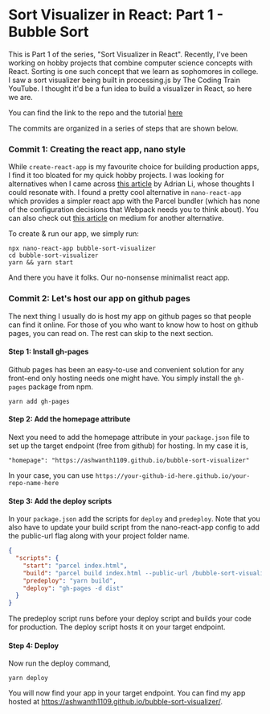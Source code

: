 # Sort Visualizer in React: Part 1 - Bubble Sort

This is Part 1 of the series, "Sort Visualizer in React". Recently, I've been working on hobby projects that combine computer science concepts with React. Sorting is one such concept that we learn as sophomores in college. I saw a sort visualizer being built in processing.js by The Coding Train YouTube. I thought it'd be a fun idea to build a visualizer in React, so here we are.

You can find the link to the repo and the tutorial [here](https://github.com/ashwanth1109/bubble-sort-visualizer)

The commits are organized in a series of steps that are shown below.

### Commit 1: Creating the react app, nano style

While `create-react-app` is my favourite choice for building production apps, I find it too bloated for my quick hobby projects. I was looking for alternatives when I came across [this article](https://hackernoon.com/create-react-app-is-way-too-bloated-5db07c3511) by Adrian Li, whose thoughts I could resonate with. I found a pretty cool alternative in `nano-react-app` which provides a simpler react app with the Parcel bundler (which has none of the configuration decisions that Webpack needs you to think about). You can also check out [this article](https://medium.com/@francesco.agnoletto/i-didnt-like-create-react-app-so-i-created-my-own-boilerplate-190a7dd5d74) on medium for another alternative.

To create & run our app, we simply run:

```
npx nano-react-app bubble-sort-visualizer
cd bubble-sort-visualizer
yarn && yarn start
```

And there you have it folks. Our no-nonsense minimalist react app.

### Commit 2: Let's host our app on github pages

The next thing I usually do is host my app on github pages so that people can find it online. For those of you who want to know how to host on github pages, you can read on. The rest can skip to the next section.

#### Step 1: Install gh-pages

Github pages has been an easy-to-use and convenient solution for any front-end only hosting needs one might have. You simply install the `gh-pages` package from npm.

```
yarn add gh-pages
```

#### Step 2: Add the homepage attribute

Next you need to add the homepage attribute in your `package.json` file to set up the target endpoint (free from github) for hosting. In my case it is,

```
"homepage": "https://ashwanth1109.github.io/bubble-sort-visualizer"
```

In your case, you can use `https://your-github-id-here.github.io/your-repo-name-here`

#### Step 3: Add the deploy scripts

In your `package.json` add the scripts for `deploy` and `predeploy`. Note that you also have to update your build script from the nano-react-app config to add the public-url flag along with your project folder name.

```json
{
  "scripts": {
    "start": "parcel index.html",
    "build": "parcel build index.html --public-url /bubble-sort-visualizer/",
    "predeploy": "yarn build",
    "deploy": "gh-pages -d dist"
  }
}
```

The predeploy script runs before your deploy script and builds your code for production. The deploy script hosts it on your target endpoint.

#### Step 4: Deploy

Now run the deploy command,

```
yarn deploy
```

You will now find your app in your target endpoint. You can find my app hosted at https://ashwanth1109.github.io/bubble-sort-visualizer/.
